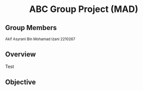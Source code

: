 <h1 align="center">ABC Group Project (MAD)</h1>

## Group Members
<small>Akif Asyrani Bin Mohamad Izani 2210267</small>


## Overview
Test

## Objective
